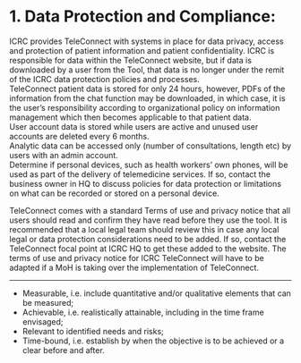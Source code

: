 # 1. Data Protection and Compliance:

ICRC provides TeleConnect with systems in place for data privacy, access and protection of patient information and patient confidentiality. ICRC is responsible for data within the TeleConnect website, but if data is downloaded by a user from the Tool, that data is no longer under the remit of the ICRC data protection policies and processes.\
TeleConnect patient data is stored for only 24 hours, however, PDFs of the information from the chat function may be downloaded, in which case, it is the user’s responsibility according to organizational policy on information management which then becomes applicable to that patient data.\
User account data is stored while users are active and unused user accounts are deleted every 6 months.\
Analytic data can be accessed only (number of consultations, length etc) by users with an admin account.\
Determine if personal devices, such as health workers’ own phones, will be used as part of the delivery of telemedicine services. If so, contact the business owner in HQ to discuss policies for data protection or limitations on what can be recorded or stored on a personal device.

TeleConnect comes with a standard Terms of use and privacy notice that all users should read and confirm they have read before they use the tool. It is recommended that a local legal team should review this in case any local legal or data protection considerations need to be added. If so, contact the TeleConnect focal point at ICRC HQ to get these added to the website. The terms of use and privacy notice for ICRC TeleConnect will have to be adapted if a MoH is taking over the implementation of TeleConnect.

***

* Measurable, i.e. include quantitative and/or qualitative elements that can be measured;
* Achievable, i.e. realistically attainable, including in the time frame envisaged;
* Relevant to identified needs and risks;
* Time-bound, i.e. establish by when the objective is to be achieved or a clear before and after.
